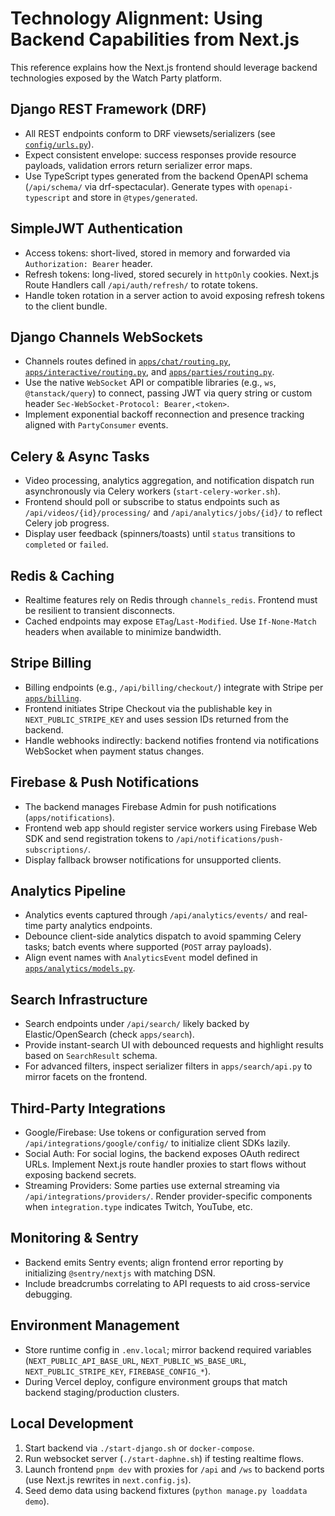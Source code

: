 # Technology Alignment: Using Backend Capabilities from Next.js

This reference explains how the Next.js frontend should leverage backend technologies exposed by the Watch Party platform.

## Django REST Framework (DRF)

- All REST endpoints conform to DRF viewsets/serializers (see [`config/urls.py`](../../config/urls.py)).
- Expect consistent envelope: success responses provide resource payloads, validation errors return serializer error maps.
- Use TypeScript types generated from the backend OpenAPI schema (`/api/schema/` via drf-spectacular). Generate types with `openapi-typescript` and store in `@types/generated`.

## SimpleJWT Authentication

- Access tokens: short-lived, stored in memory and forwarded via `Authorization: Bearer` header.
- Refresh tokens: long-lived, stored securely in `httpOnly` cookies. Next.js Route Handlers call `/api/auth/refresh/` to rotate tokens.
- Handle token rotation in a server action to avoid exposing refresh tokens to the client bundle.

## Django Channels WebSockets

- Channels routes defined in [`apps/chat/routing.py`](../../apps/chat/routing.py), [`apps/interactive/routing.py`](../../apps/interactive/routing.py), and [`apps/parties/routing.py`](../../apps/parties/routing.py).
- Use the native `WebSocket` API or compatible libraries (e.g., `ws`, `@tanstack/query`) to connect, passing JWT via query string or custom header `Sec-WebSocket-Protocol: Bearer,<token>`.
- Implement exponential backoff reconnection and presence tracking aligned with `PartyConsumer` events.

## Celery & Async Tasks

- Video processing, analytics aggregation, and notification dispatch run asynchronously via Celery workers (`start-celery-worker.sh`).
- Frontend should poll or subscribe to status endpoints such as `/api/videos/{id}/processing/` and `/api/analytics/jobs/{id}/` to reflect Celery job progress.
- Display user feedback (spinners/toasts) until `status` transitions to `completed` or `failed`.

## Redis & Caching

- Realtime features rely on Redis through `channels_redis`. Frontend must be resilient to transient disconnects.
- Cached endpoints may expose `ETag`/`Last-Modified`. Use `If-None-Match` headers when available to minimize bandwidth.

## Stripe Billing

- Billing endpoints (e.g., `/api/billing/checkout/`) integrate with Stripe per [`apps/billing`](../../apps/billing/).
- Frontend initiates Stripe Checkout via the publishable key in `NEXT_PUBLIC_STRIPE_KEY` and uses session IDs returned from the backend.
- Handle webhooks indirectly: backend notifies frontend via notifications WebSocket when payment status changes.

## Firebase & Push Notifications

- The backend manages Firebase Admin for push notifications (`apps/notifications`).
- Frontend web app should register service workers using Firebase Web SDK and send registration tokens to `/api/notifications/push-subscriptions/`.
- Display fallback browser notifications for unsupported clients.

## Analytics Pipeline

- Analytics events captured through `/api/analytics/events/` and real-time party analytics endpoints.
- Debounce client-side analytics dispatch to avoid spamming Celery tasks; batch events where supported (`POST` array payloads).
- Align event names with `AnalyticsEvent` model defined in [`apps/analytics/models.py`](../../apps/analytics/models.py).

## Search Infrastructure

- Search endpoints under `/api/search/` likely backed by Elastic/OpenSearch (check `apps/search`).
- Provide instant-search UI with debounced requests and highlight results based on `SearchResult` schema.
- For advanced filters, inspect serializer filters in `apps/search/api.py` to mirror facets on the frontend.

## Third-Party Integrations

- Google/Firebase: Use tokens or configuration served from `/api/integrations/google/config/` to initialize client SDKs lazily.
- Social Auth: For social logins, the backend exposes OAuth redirect URLs. Implement Next.js route handler proxies to start flows without exposing backend secrets.
- Streaming Providers: Some parties use external streaming via `/api/integrations/providers/`. Render provider-specific components when `integration.type` indicates Twitch, YouTube, etc.

## Monitoring & Sentry

- Backend emits Sentry events; align frontend error reporting by initializing `@sentry/nextjs` with matching DSN.
- Include breadcrumbs correlating to API requests to aid cross-service debugging.

## Environment Management

- Store runtime config in `.env.local`; mirror backend required variables (`NEXT_PUBLIC_API_BASE_URL`, `NEXT_PUBLIC_WS_BASE_URL`, `NEXT_PUBLIC_STRIPE_KEY`, `FIREBASE_CONFIG_*`).
- During Vercel deploy, configure environment groups that match backend staging/production clusters.

## Local Development

1. Start backend via `./start-django.sh` or `docker-compose`.
2. Run websocket server (`./start-daphne.sh`) if testing realtime flows.
3. Launch frontend `pnpm dev` with proxies for `/api` and `/ws` to backend ports (use Next.js rewrites in `next.config.js`).
4. Seed demo data using backend fixtures (`python manage.py loaddata demo`).


